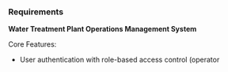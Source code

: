 
### Requirements

**Water Treatment Plant Operations Management System**

Core Features:
- User authentication with role-based access control (operator